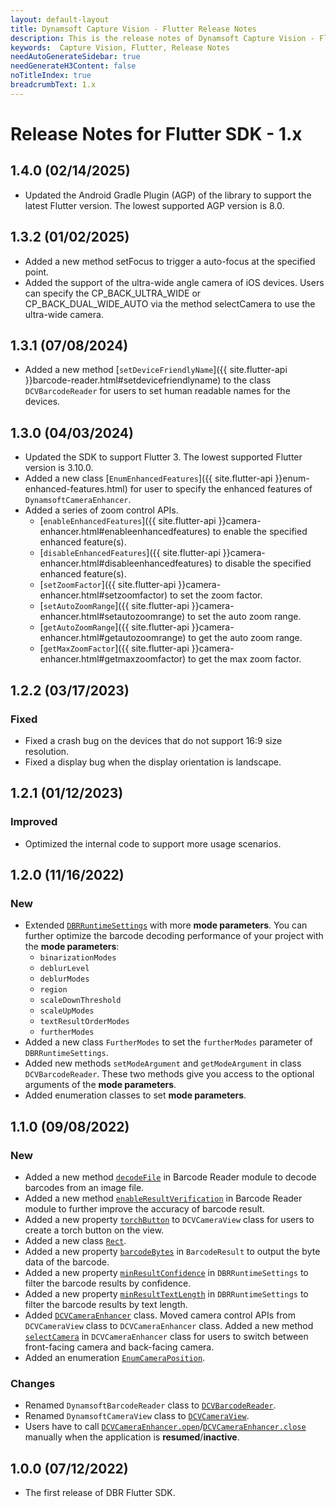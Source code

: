 ```yaml
---
layout: default-layout
title: Dynamsoft Capture Vision - Flutter Release Notes
description: This is the release notes of Dynamsoft Capture Vision - Flutter Edition.
keywords:  Capture Vision, Flutter, Release Notes
needAutoGenerateSidebar: true
needGenerateH3Content: false
noTitleIndex: true
breadcrumbText: 1.x
---
```


# Release Notes for Flutter SDK - 1.x

## 1.4.0 (02/14/2025)

- Updated the Android Gradle Plugin (AGP) of the library to support the latest Flutter version. The lowest supported AGP version is 8.0.

## 1.3.2 (01/02/2025)

- Added a new method setFocus to trigger a auto-focus at the specified point.
- Added the support of the ultra-wide angle camera of iOS devices. Users can specify the CP_BACK_ULTRA_WIDE or CP_BACK_DUAL_WIDE_AUTO via the method selectCamera to use the ultra-wide camera.

## 1.3.1 (07/08/2024)

- Added a new method [`setDeviceFriendlyName`]({{ site.flutter-api }}barcode-reader.html#setdevicefriendlyname) to the class `DCVBarcodeReader` for users to set human readable names for the devices.

## 1.3.0 (04/03/2024)

- Updated the SDK to support Flutter 3. The lowest supported Flutter version is 3.10.0.
- Added a new class [`EnumEnhancedFeatures`]({{ site.flutter-api }}enum-enhanced-features.html) for user to specify the enhanced features of `DynamsoftCameraEnhancer`.
- Added a series of zoom control APIs.
  - [`enableEnhancedFeatures`]({{ site.flutter-api }}camera-enhancer.html#enableenhancedfeatures) to enable the specified enhanced feature(s).
  - [`disableEnhancedFeatures`]({{ site.flutter-api }}camera-enhancer.html#disableenhancedfeatures) to disable the specified enhanced feature(s).
  - [`setZoomFactor`]({{ site.flutter-api }}camera-enhancer.html#setzoomfactor) to set the zoom factor.
  - [`setAutoZoomRange`]({{ site.flutter-api }}camera-enhancer.html#setautozoomrange) to set the auto zoom range.
  - [`getAutoZoomRange`]({{ site.flutter-api }}camera-enhancer.html#getautozoomrange) to get the auto zoom range.
  - [`getMaxZoomFactor`]({{ site.flutter-api }}camera-enhancer.html#getmaxzoomfactor) to get the max zoom factor.

## 1.2.2 (03/17/2023)

### Fixed

- Fixed a crash bug on the devices that do not support 16:9 size resolution.
- Fixed a display bug when the display orientation is landscape.

## 1.2.1 (01/12/2023)

### Improved

* Optimized the internal code to support more usage scenarios.

## 1.2.0 (11/16/2022)

### New

* Extended [`DBRRuntimeSettings`](../api-reference/class-dbr-runtime-settings.md) with more **mode parameters**. You can further optimize the barcode decoding performance of your project with the **mode parameters**:
  * `binarizationModes`
  * `deblurLevel`
  * `deblurModes`
  * `region`
  * `scaleDownThreshold`
  * `scaleUpModes`
  * `textResultOrderModes`
  * `furtherModes`
* Added a new class `FurtherModes` to set the `furtherModes` parameter of `DBRRuntimeSettings`.
* Added new methods `setModeArgument` and `getModeArgument` in class `DCVBarcodeReader`. These two methods give you access to the optional arguments of the **mode parameters**.
* Added enumeration classes to set **mode parameters**.

## 1.1.0 (09/08/2022)

### New

- Added a new method [`decodeFile`](../api-reference/barcode-reader.md#decodefile) in Barcode Reader module to decode barcodes from an image file.
- Added a new method [`enableResultVerification`](../api-reference/barcode-reader.md#enableresultverification) in Barcode Reader module to further improve the accuracy of barcode result.
- Added a new property [`torchButton`](../api-reference/camera-view.md#torchbutton) to `DCVCameraView` class for users to create a torch button on the view.
- Added a new class [`Rect`](../api-reference/class-rect.md).
- Added a new property [`barcodeBytes`](../api-reference/class-barcode-result.md) in `BarcodeResult` to output the byte data of the barcode.
- Added a new property [`minResultConfidence`](../api-reference/class-dbr-runtime-settings.md) in `DBRRuntimeSettings` to filter the barcode results by confidence.
- Added a new property [`minResultTextLength`](../api-reference/class-dbr-runtime-settings.md) in `DBRRuntimeSettings` to filter the barcode results by text length.
- Added [`DCVCameraEnhancer`](../api-reference/camera-enhancer.md) class. Moved camera control APIs from `DCVCameraView` class to `DCVCameraEnhancer` class. Added a new method [`selectCamera`](../api-reference/camera-enhancer.md#selectcamera) in `DCVCameraEnhancer` class for users to switch between front-facing camera and back-facing camera.
- Added an enumeration [`EnumCameraPosition`](../api-reference/enum-camera-position.md).

### Changes

- Renamed `DynamsoftBarcodeReader` class to [`DCVBarcodeReader`](../api-reference/barcode-reader.md).
- Renamed `DynamsoftCameraView` class to [`DCVCameraView`](../api-reference/camera-view.md).
- Users have to call [`DCVCameraEnhancer.open`](../api-reference/camera-enhancer.md#open)/[`DCVCameraEnhancer.close`](../api-reference/camera-enhancer.md#close) manually when the application is **resumed**/**inactive**.

## 1.0.0 (07/12/2022)

- The first release of DBR Flutter SDK.
